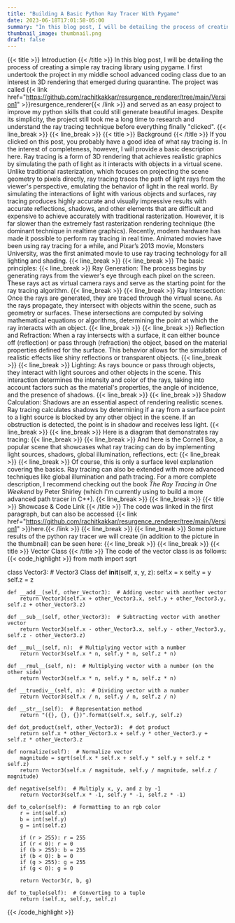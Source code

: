 ```yaml
---
title: "Building A Basic Python Ray Tracer With Pygame"
date: 2023-06-18T17:01:58-05:00
summary: "In this blog post, I will be detailing the process of creating a simple ray tracing library using pygame. I first undertook the project in my middle school advanced coding class due to an interest in 3D rendering that emerged during quarantine."
thumbnail_image: thumbnail.png
draft: false
---
```

{{< title >}} Introduction {{< /title >}}
In this blog post, I will be detailing the process of creating a simple ray tracing library using pygame. I first undertook the project in my middle school advanced coding class due to an interest in 3D rendering that emerged during quarantine. The project was called {{< link href="https://github.com/rachitkakkar/resurgence_renderer/tree/main/Version1" >}}resurgence_renderer{{< /link >}} and served as an easy project to improve my python skills that could still generate beautiful images. Despite its simplicity, the project still took me a long time to research and understand the ray tracing technique before everything finally "clicked".
{{< line_break >}}
{{< line_break >}}
{{< title >}} Background {{< /title >}}
If you clicked on this post, you probably have a good idea of what ray tracing is. In the interest of completeness, however, I will provide a basic description here. Ray tracing is a form of 3D rendering that achieves realistic graphics by simulating the path of light as it interacts with objects in a virtual scene. Unlike traditional rasterization, which focuses on projecting the scene geometry to pixels directly, ray tracing traces the path of light rays from the viewer's perspective, emulating the behavior of light in the real world. By simulating the interactions of light with various objects and surfaces, ray tracing produces highly accurate and visually impressive results with accurate reflections, shadows, and other elements that are difficult and expensive to achieve accurately with traditional rasterization. However, it is far slower than the extremely fast rasterization rendering technique (the dominant technique in realtime graphics). Recently, modern hardware has made it possible to perform ray tracing in real time. Animated movies have been using ray tracing for a while, and Pixar’s 2013 movie, Monsters University, was the first animated movie to use ray tracing technology for all lighting and shading.
{{< line_break >}}
{{< line_break >}}
The basic principles:
{{< line_break >}}
Ray Generation: The process begins by generating rays from the viewer's eye through each pixel on the screen. These rays act as virtual camera rays and serve as the starting point for the ray tracing algorithm.
{{< line_break >}}
{{< line_break >}}
Ray Intersection: Once the rays are generated, they are traced through the virtual scene. As the rays propagate, they intersect with objects within the scene, such as geometry or surfaces. These intersections are computed by solving mathematical equations or algorithms, determining the point at which the ray interacts with an object.
{{< line_break >}}
{{< line_break >}}
Reflection and Refraction: When a ray intersects with a surface, it can either bounce off (reflection) or pass through (refraction) the object, based on the material properties defined for the surface. This behavior allows for the simulation of realistic effects like shiny reflections or transparent objects.
{{< line_break >}}
{{< line_break >}}
Lighting: As rays bounce or pass through objects, they interact with light sources and other objects in the scene. This interaction determines the intensity and color of the rays, taking into account factors such as the material's properties, the angle of incidence, and the presence of shadows.
{{< line_break >}}
{{< line_break >}}
Shadow Calculation: Shadows are an essential aspect of rendering realistic scenes. Ray tracing calculates shadows by determining if a ray from a surface point to a light source is blocked by any other object in the scene. If an obstruction is detected, the point is in shadow and receives less light.
{{< line_break >}}
{{< line_break >}}
Here is a diagram that demonstrates ray tracing:
{{< line_break >}}
{{< line_break >}}
And here is the Cornell Box, a popular scene that showcases what ray tracing can do by implementing light sources, shadows, global illumination, reflections, ect:
{{< line_break >}}
{{< line_break >}}
Of course, this is only a surface level explanation covering the basics. Ray tracing can also be extended with more advanced techniques like global illumination and path tracing. For a more complete description, I recommend checking out the book *The Ray Tracing in One Weekend* by Peter Shirley  (which I'm currently using to build a more advanced path tracer in C++).
{{< line_break >}}
{{< line_break >}}
{{< title >}} Showcase & Code Link {{< /title >}}
The code was linked in the first paragraph, but can also be accessed {{< link href="https://github.com/rachitkakkar/resurgence_renderer/tree/main/Version1" >}}here.{{< /link >}}
{{< line_break >}}
{{< line_break >}}
Some picture results of the python ray tracer we will create (in addition to the picture in the thumbnail) can be seen here:
{{< line_break >}}
{{< line_break >}}
{{< title >}} Vector Class {{< /title >}}
The code of the vector class is as follows:
{{< code_highlight >}}
from math import sqrt

class Vector3:  # Vector3 Class
    def __init__(self, x, y, z):
        self.x = x
        self.y = y
        self.z = z

    def __add__(self, other_Vector3):  # Adding vector with another vector
        return Vector3(self.x + other_Vector3.x, self.y + other_Vector3.y, self.z + other_Vector3.z)

    def __sub__(self, other_Vector3):  # Subtracting vector with another vector
        return Vector3(self.x - other_Vector3.x, self.y - other_Vector3.y, self.z - other_Vector3.z)

    def __mul__(self, n):  # Multiplying vector with a number
        return Vector3(self.x * n, self.y * n, self.z * n)

    def __rmul__(self, n):  # Multiplying vector with a number (on the other side)
        return Vector3(self.x * n, self.y * n, self.z * n)

    def __truediv__(self, n):  # Dividing vector with a number
        return Vector3(self.x / n, self.y / n, self.z / n)

    def __str__(self):  # Representation method
        return "({}, {}, {})".format(self.x, self.y, self.z)

    def dot_product(self, other_Vector3):  # dot product
        return self.x * other_Vector3.x + self.y * other_Vector3.y + self.z * other_Vector3.z

    def normalize(self):  # Normalize vector
        magnitude = sqrt(self.x * self.x + self.y * self.y + self.z * self.z)
        return Vector3(self.x / magnitude, self.y / magnitude, self.z / magnitude)

    def negative(self):  # Multiply x, y, and z by -1
        return Vector3(self.x * -1, self.y * -1, self.z * -1)

    def to_color(self):  # Formatting to an rgb color
        r = int(self.x)
        b = int(self.y)
        g = int(self.z)

        if (r > 255): r = 255
        if (r < 0): r = 0
        if (b > 255): b = 255
        if (b < 0): b = 0
        if (g > 255): g = 255
        if (g < 0): g = 0

        return Vector3(r, b, g)

    def to_tuple(self):  # Converting to a tuple
        return (self.x, self.y, self.z)
{{< /code_highlight >}}